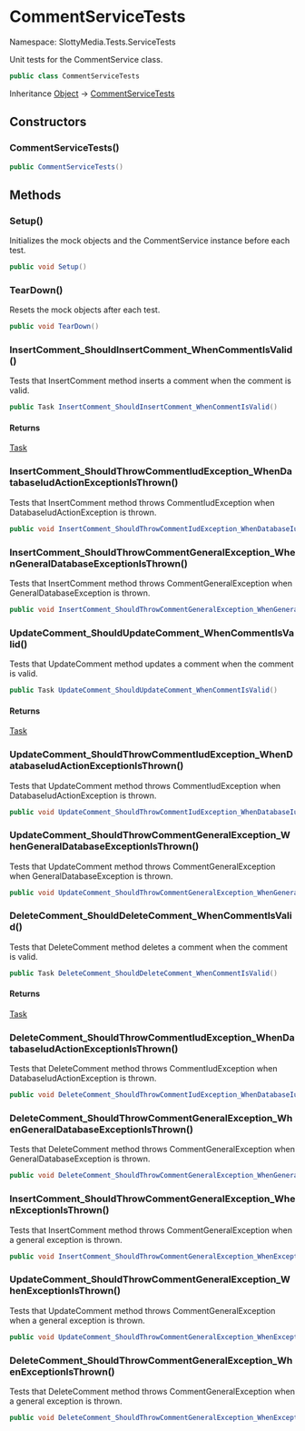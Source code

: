# CommentServiceTests

Namespace: SlottyMedia.Tests.ServiceTests

Unit tests for the CommentService class.

```csharp
public class CommentServiceTests
```

Inheritance [Object](https://docs.microsoft.com/en-us/dotnet/api/system.object) → [CommentServiceTests](./slottymedia.tests.servicetests.commentservicetests.md)

## Constructors

### **CommentServiceTests()**

```csharp
public CommentServiceTests()
```

## Methods

### **Setup()**

Initializes the mock objects and the CommentService instance before each test.

```csharp
public void Setup()
```

### **TearDown()**

Resets the mock objects after each test.

```csharp
public void TearDown()
```

### **InsertComment_ShouldInsertComment_WhenCommentIsValid()**

Tests that InsertComment method inserts a comment when the comment is valid.

```csharp
public Task InsertComment_ShouldInsertComment_WhenCommentIsValid()
```

#### Returns

[Task](https://docs.microsoft.com/en-us/dotnet/api/system.threading.tasks.task)<br>

### **InsertComment_ShouldThrowCommentIudException_WhenDatabaseIudActionExceptionIsThrown()**

Tests that InsertComment method throws CommentIudException when DatabaseIudActionException is thrown.

```csharp
public void InsertComment_ShouldThrowCommentIudException_WhenDatabaseIudActionExceptionIsThrown()
```

### **InsertComment_ShouldThrowCommentGeneralException_WhenGeneralDatabaseExceptionIsThrown()**

Tests that InsertComment method throws CommentGeneralException when GeneralDatabaseException is thrown.

```csharp
public void InsertComment_ShouldThrowCommentGeneralException_WhenGeneralDatabaseExceptionIsThrown()
```

### **UpdateComment_ShouldUpdateComment_WhenCommentIsValid()**

Tests that UpdateComment method updates a comment when the comment is valid.

```csharp
public Task UpdateComment_ShouldUpdateComment_WhenCommentIsValid()
```

#### Returns

[Task](https://docs.microsoft.com/en-us/dotnet/api/system.threading.tasks.task)<br>

### **UpdateComment_ShouldThrowCommentIudException_WhenDatabaseIudActionExceptionIsThrown()**

Tests that UpdateComment method throws CommentIudException when DatabaseIudActionException is thrown.

```csharp
public void UpdateComment_ShouldThrowCommentIudException_WhenDatabaseIudActionExceptionIsThrown()
```

### **UpdateComment_ShouldThrowCommentGeneralException_WhenGeneralDatabaseExceptionIsThrown()**

Tests that UpdateComment method throws CommentGeneralException when GeneralDatabaseException is thrown.

```csharp
public void UpdateComment_ShouldThrowCommentGeneralException_WhenGeneralDatabaseExceptionIsThrown()
```

### **DeleteComment_ShouldDeleteComment_WhenCommentIsValid()**

Tests that DeleteComment method deletes a comment when the comment is valid.

```csharp
public Task DeleteComment_ShouldDeleteComment_WhenCommentIsValid()
```

#### Returns

[Task](https://docs.microsoft.com/en-us/dotnet/api/system.threading.tasks.task)<br>

### **DeleteComment_ShouldThrowCommentIudException_WhenDatabaseIudActionExceptionIsThrown()**

Tests that DeleteComment method throws CommentIudException when DatabaseIudActionException is thrown.

```csharp
public void DeleteComment_ShouldThrowCommentIudException_WhenDatabaseIudActionExceptionIsThrown()
```

### **DeleteComment_ShouldThrowCommentGeneralException_WhenGeneralDatabaseExceptionIsThrown()**

Tests that DeleteComment method throws CommentGeneralException when GeneralDatabaseException is thrown.

```csharp
public void DeleteComment_ShouldThrowCommentGeneralException_WhenGeneralDatabaseExceptionIsThrown()
```

### **InsertComment_ShouldThrowCommentGeneralException_WhenExceptionIsThrown()**

Tests that InsertComment method throws CommentGeneralException when a general exception is thrown.

```csharp
public void InsertComment_ShouldThrowCommentGeneralException_WhenExceptionIsThrown()
```

### **UpdateComment_ShouldThrowCommentGeneralException_WhenExceptionIsThrown()**

Tests that UpdateComment method throws CommentGeneralException when a general exception is thrown.

```csharp
public void UpdateComment_ShouldThrowCommentGeneralException_WhenExceptionIsThrown()
```

### **DeleteComment_ShouldThrowCommentGeneralException_WhenExceptionIsThrown()**

Tests that DeleteComment method throws CommentGeneralException when a general exception is thrown.

```csharp
public void DeleteComment_ShouldThrowCommentGeneralException_WhenExceptionIsThrown()
```
